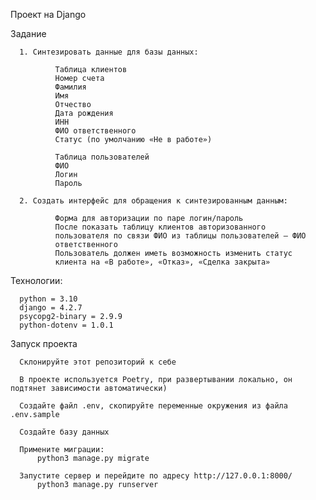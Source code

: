 Проект на Django

Задание 

      1. Синтезировать данные для базы данных:
      
              Таблица клиентов
              Номер счета
              Фамилия
              Имя
              Отчество
              Дата рождения
              ИНН
              ФИО ответственного
              Статус (по умолчанию «Не в работе»)
          
              Таблица пользователей
              ФИО
              Логин
              Пароль

      2. Создать интерфейс для обращения к синтезированным данным:
      
              Форма для авторизации по паре логин/пароль
              После показать таблицу клиентов авторизованного
              пользователя по связи ФИО из таблицы пользователей – ФИО
              ответственного
              Пользователь должен иметь возможность изменить статус
              клиента на «В работе», «Отказ», «Сделка закрыта»

Технологии:

      python = 3.10
      django = 4.2.7
      psycopg2-binary = 2.9.9
      python-dotenv = 1.0.1

Запуск проекта

      Склонируйте этот репозиторий к себе

      В проекте используется Poetry, при развертывании локально, он подтянет зависимости автоматически)

      Создайте файл .env, скопируйте переменные окружения из файла .env.sample

      Создайте базу данных

      Примените миграции:
          python3 manage.py migrate

      Запустите сервер и перейдите по адресу http://127.0.0.1:8000/
          python3 manage.py runserver
